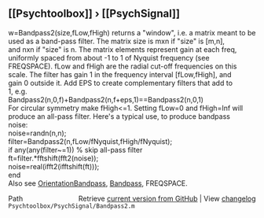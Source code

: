 ## [[Psychtoolbox]] &#8250; [[PsychSignal]]

w=Bandpass2(size,fLow,fHigh) returns a "window", i.e. a matrix meant to be  
used as a band-pass filter. The matrix size is mxn if "size" is [m,n],  
and nxn if "size" is n. The matrix elements represent gain at each freq,  
uniformly spaced from about -1 to 1 of Nyquist frequency (see  
FREQSPACE). fLow and fHigh are the radial cut-off frequencies on this  
scale. The filter has gain 1 in the frequency interval [fLow,fHigh], and  
gain 0 outside it. Add EPS to create complementary filters that add to  
1, e.g.  
    Bandpass2(n,0,f)+Bandpass2(n,f+eps,1)==Bandpass2(n,0,1)  
For circular symmetry make fHigh<=1. Setting fLow=0 and fHigh=Inf will  
produce an all-pass filter. Here's a typical use, to produce bandpass  
noise:  
    noise=randn(n,n);  
    filter=Bandpass2(n,fLow/fNyquist,fHigh/fNyquist);         
    if any(any(filter~=1)) % skip all-pass filter  
        ft=filter.\*fftshift(fft2(noise));  
        noise=real(ifft2(ifftshift(ft)));  
    end  
Also see [OrientationBandpass](OrientationBandpass), [Bandpass](Bandpass), FREQSPACE.  




<div class="code_header" style="text-align:right;">
  <span style="float:left;">Path&nbsp;&nbsp;</span> <span class="counter">Retrieve <a href=
  "https://raw.github.com/Psychtoolbox-3/Psychtoolbox-3/beta/Psychtoolbox/PsychSignal/Bandpass2.m">current version from GitHub</a> | View <a href=
  "https://github.com/Psychtoolbox-3/Psychtoolbox-3/commits/beta/Psychtoolbox/PsychSignal/Bandpass2.m">changelog</a></span>
</div>
<div class="code">
  <code>Psychtoolbox/PsychSignal/Bandpass2.m</code>
</div>

